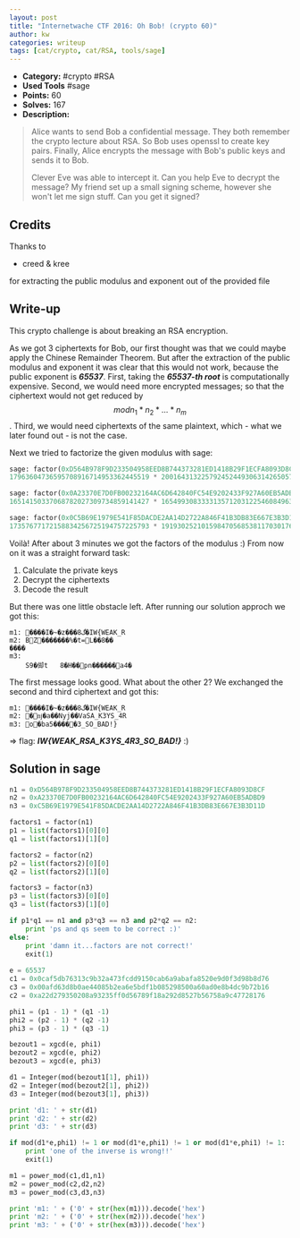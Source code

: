 ```yaml
---
layout: post
title: "Internetwache CTF 2016: Oh Bob! (crypto 60)"
author: kw
categories: writeup
tags: [cat/crypto, cat/RSA, tools/sage]
---
```


* **Category:** #crypto #RSA
* **Used Tools** #sage
* **Points:** 60
* **Solves:** 167 
* **Description:**

> Alice wants to send Bob a confidential message. 
> They both remember the crypto lecture about RSA. 
> So Bob uses openssl to create key pairs. 
> Finally, Alice encrypts the message with Bob's public keys and sends it to Bob. 
>
> Clever Eve was able to intercept it. Can you help Eve to decrypt the message?
> My friend set up a small signing scheme, however she won't let me sign stuff. Can you get it signed?
>

## Credits

Thanks to

* creed & kree

for extracting the public modulus and exponent out of the provided file

## Write-up

This crypto challenge is about breaking an RSA encryption.

As we got 3 ciphertexts for Bob, our first thought was that we could maybe apply
the Chinese Remainder Theorem. But after the extraction of the public modulus
and exponent it was clear that this would not work, because the public exponent
is ***65537***. First, taking the ***65537-th root*** is computationally expensive. 
Second, we would need more encrypted messages; so that the ciphertext would not get
reduced by $$mod n_1*n_2*...*n_m$$. Third, we would need ciphertexts of the
same plaintext, which - what we later found out - is not the case.

Next we tried to factorize the given modulus with sage:

```python
sage: factor(0xD564B978F9D233504958EED8B744373281ED1418B29F1ECFA8093D8CF)
17963604736595708916714953362445519 * 20016431322579245244930631426505729

sage: factor(0x0A23370E7D0FB00232164AC6D642840FC54E9202433F927A60EB5ADBD9)
16514150337068782027309734859141427 * 16549930833331357120312254608496323

sage: factor(0x0C5B69E1979E541F85DACDE2AA14D2722A846F41B3DB83E667E3B3D11D)
17357677172158834256725194757225793 * 19193025210159847056853811703017693
```

Voilà! After about 3 minutes we got the factors of the modulus :)
From now on it was a straight forward task:

1. Calculate the private keys
2. Decrypt the ciphertexts
3. Decode the result

But there was one little obstacle left. After running our solution 
approch we got this:

```
m1: ����I�~�z���گ8�IW{WEAK_R
m2: BZ�������%�t=L��8��
����
m3: 
    S9�㑢t	8�H��pn������a4�
```

The first message looks good. What about the other 2? We exchanged
the second and third ciphertext and got this:

```
m1: ����I�~�z���گ8�IW{WEAK_R
m2: �ǌ�a��Nyj��VaSA_K3YS_4R
m3: o�ba5�����3_SO_BAD!}

```

=> flag: ***IW{WEAK_RSA_K3YS_4R3_SO_BAD!}*** :)

## Solution in sage

```python
n1 = 0xD564B978F9D233504958EED8B744373281ED1418B29F1ECFA8093D8CF
n2 = 0xA23370E7D0FB00232164AC6D642840FC54E9202433F927A60EB5ADBD9
n3 = 0xC5B69E1979E541F85DACDE2AA14D2722A846F41B3DB83E667E3B3D11D

factors1 = factor(n1)
p1 = list(factors1)[0][0]
q1 = list(factors1)[1][0]

factors2 = factor(n2)
p2 = list(factors2)[0][0]
q2 = list(factors2)[1][0]

factors3 = factor(n3)
p3 = list(factors3)[0][0]
q3 = list(factors3)[1][0]

if p1*q1 == n1 and p3*q3 == n3 and p2*q2 == n2:
    print 'ps and qs seem to be correct :)'
else:
    print 'damn it...factors are not correct!'
    exit(1)
    
e = 65537
c1 = 0x0caf5db76313c9b32a473fcdd9150cab6a9abafa8520e9d0f3d98b8d76
c3 = 0x00afd63d8b0ae44085b2ea6e5bdf1b085298500a60ad0e8b4dc9b72b16
c2 = 0xa22d279350208a93235ff0d56789f18a292d8527b56758a9c47728176

phi1 = (p1 - 1) * (q1 -1)
phi2 = (p2 - 1) * (q2 -1)
phi3 = (p3 - 1) * (q3 -1)

bezout1 = xgcd(e, phi1)
bezout2 = xgcd(e, phi2)
bezout3 = xgcd(e, phi3)

d1 = Integer(mod(bezout1[1], phi1))
d2 = Integer(mod(bezout2[1], phi2))
d3 = Integer(mod(bezout3[1], phi3))

print 'd1: ' + str(d1)
print 'd2: ' + str(d2)
print 'd3: ' + str(d3)

if mod(d1*e,phi1) != 1 or mod(d1*e,phi1) != 1 or mod(d1*e,phi1) != 1:
    print 'one of the inverse is wrong!!'
    exit(1)

m1 = power_mod(c1,d1,n1)
m2 = power_mod(c2,d2,n2)
m3 = power_mod(c3,d3,n3)

print 'm1: ' + ('0' + str(hex(m1))).decode('hex')
print 'm2: ' + ('0' + str(hex(m2))).decode('hex')
print 'm3: ' + ('0' + str(hex(m3))).decode('hex')
```

